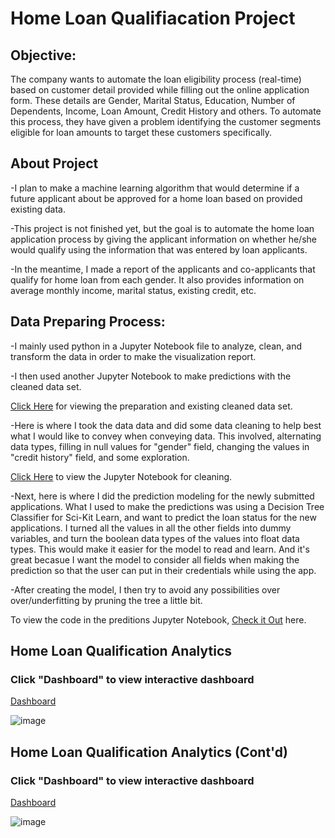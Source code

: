 # Home Loan Qualifiacation Project

## Objective:

The company wants to automate the loan eligibility process (real-time) based on customer detail provided while filling out the online application form. These details are Gender, Marital Status, Education, Number of Dependents, Income, Loan Amount, Credit History and others. To automate this process, they have given a problem identifying the customer segments eligible for loan amounts to target these customers specifically.

## About Project

-I plan to make a machine learning algorithm that would determine if a future applicant about be approved for a home loan based on provided existing data.

-This project is not finished yet, but the goal is to automate the home loan application process by giving the applicant information on whether he/she would qualify using the information that was entered by loan applicants.

-In the meantime, I made a report of the applicants and co-applicants that qualify for home loan from each gender. It also provides information on average monthly income, marital status, existing credit, etc.

## Data Preparing Process:

-I mainly used python in a Jupyter Notebook file to analyze, clean, and transform the data in order to make the visualization report.

-I then used another Jupyter Notebook to make predictions with the cleaned data set. 

[Click Here](https://github.com/cjeanmary14/home-loan-qualification-project-data-preparation/tree/main) for viewing the preparation and existing cleaned data set.

-Here is where I took the data data and did some data cleaning to help best what I would like to convey when conveying data. This involved, alternating data types, filling in null values for "gender" field, changing the values in "credit history" field, and some exploration.

[Click Here](https://github.com/cjeanmary14/home-loan-qualification-project-data-preparation/blob/main/main.ipynb) to view the Jupyter Notebook for cleaning.

-Next, here is where I did the prediction modeling for the newly submitted applications. What I used to make the predictions was using a Decision Tree Classifier for Sci-Kit Learn, and want to predict the loan status for the new applications. I turned all the values in all the other fields into dummy variables, and turn the boolean data types of the values into float data types. This would make it easier for the model to read and learn. And it's great becasue I want the model to consider all fields when making the prediction so that the user can put in their credentials while using the app.

-After creating the model, I then try to avoid any possibilities over over/underfitting by pruning the tree a little bit.

To view the code in the preditions Jupyter Notebook, [Check it Out](https://github.com/cjeanmary14/home-loan-qualification-project-data-preparation/blob/main/Home_Loan_Prediction_Notebook.ipynb) here.

## Home Loan Qualification Analytics

### Click "Dashboard" to view interactive dashboard

[Dashboard](https://public.tableau.com/app/profile/chadwick.jeanmary/viz/HomeLoanData_17203883842580/Dashboard1)

![image](https://github.com/user-attachments/assets/ab3c32cd-8396-4941-bdf6-1c386b78379d)

## Home Loan Qualification Analytics (Cont'd)

### Click "Dashboard" to view interactive dashboard

[Dashboard](https://public.tableau.com/app/profile/chadwick.jeanmary/viz/HomeLoanData_17203883842580/Dashboard2)

![image](https://github.com/user-attachments/assets/385be264-c52d-4345-9a90-322428d86583)



